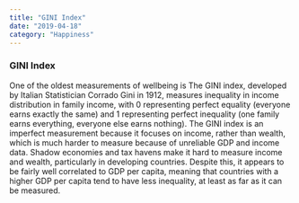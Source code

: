 ```yaml
---
title: "GINI Index"
date: "2019-04-18"
category: "Happiness"
---
```

<h3>GINI Index</h3>
<p>
    One of the oldest measurements of wellbeing is The GINI index,
    developed by Italian Statistician Corrado Gini in 1912, measures
    inequality in income distribution in family income, with 0
    representing perfect equality (everyone earns exactly the same) and 1
    representing perfect inequality (one family earns everything, everyone
    else earns nothing). The GINI index is an imperfect measurement
    because it focuses on income, rather than wealth, which is much harder
    to measure because of unreliable GDP and income data. Shadow economies
    and tax havens make it hard to measure income and wealth, particularly
    in developing countries. Despite this, it appears to be fairly well
    correlated to GDP per capita, meaning that countries with a higher GDP
    per capita tend to have less inequality, at least as far as it can be
    measured.
</p>